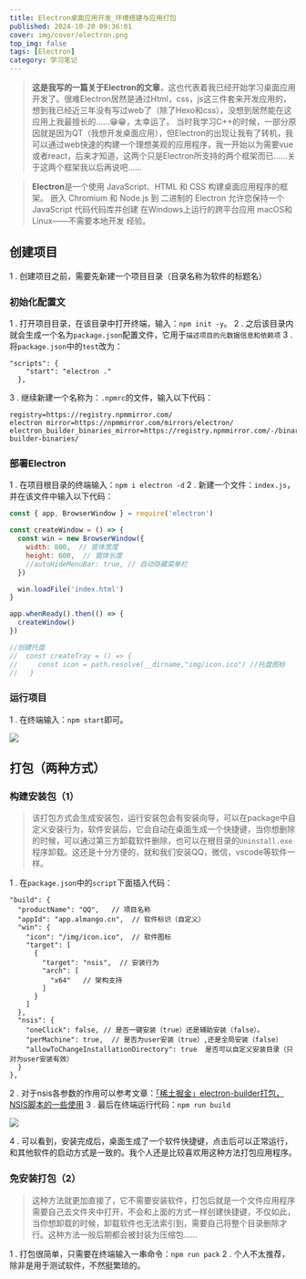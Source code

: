 ```yaml
---
title: Electron桌面应用开发_环境搭建与应用打包
published: 2024-10-20 09:36:01
cover: img/cover/electron.png     
top_img: false
tags: [Electron]                                
category: 学习笔记
---
```

> **这是我写的一篇关于Electron的文章**，这也代表着我已经开始学习桌面应用开发了。很难Electron居然是通过Html，css，js这三件套来开发应用的，想到我已经近三年没有写过web了（除了Hexo和css），没想到居然能在这应用上我最擅长的……😁😁，太幸运了。
> 当时我学习C++的时候，一部分原因就是因为QT（我想开发桌面应用），但Electron的出现让我有了转机，我可以通过web快速的构建一个理想美观的应用程序，我一开始以为需要vue或者react，后来才知道，这两个只是Electron所支持的两个框架而已……关于这两个框架我以后再说吧……


>**Electron**是一个使用 JavaScript、HTML 和 CSS 构建桌面应用程序的框架。 嵌入 Chromium 和 Node.js 到 二进制的 Electron 允许您保持一个 JavaScript 代码代码库并创建 在Windows上运行的跨平台应用 macOS和Linux——不需要本地开发 经验。

## 创建项目
1 . 创建项目之前，需要先新建一个项目目录（目录名称为软件的标题名）
### 初始化配置文

1 . 打开项目目录，在该目录中打开终端，输入：`npm init -y`。
2 . 之后该目录内就会生成一个名为`package.json`配置文件，它用于`描述项目的元数据信息和依赖项`
3 . 将`package.json`中的`test`改为：
```
"scripts": {
    "start": "electron ."
  },
```
3 . 继续新建一个名称为：`.npmrc`的文件，输入以下代码：
```
registry=https://registry.npmmirror.com/
electron mirror=https://npmmirror.com/mirrors/electron/
electron_builder_binaries_mirror=https://registry.npmmirror.com/-/binary/electron-builder-binaries/
```

### 部署Electron

1 . 在项目根目录的终端输入：`npm i electron -d`
2 . 新建一个文件：`index.js`，并在该文件中输入以下代码：
```js
const { app, BrowserWindow } = require('electron')

const createWindow = () => {
  const win = new BrowserWindow({
    width: 800,  // 窗体宽度
    height: 600,  // 窗体长度
    //autoHideMenuBar: true, // 自动隐藏菜单栏
  })

  win.loadFile('index.html')
}

app.whenReady().then(() => {
  createWindow()
})

//创建托盘
//  const createTray = () => {
//     const icon = path.resolve(__dirname,"img/icon.ico") //托盘图标
//   }
```
### 运行项目

1 . 在终端输入：`npm start`即可。

![](https://gcore.jsdelivr.net/gh/Almango/Blog_imgbed@main/post/post_electron1_1.png)

## 打包（两种方式）

### 构建安装包（1）
> 该打包方式会生成安装包，运行安装包会有安装向导，可以在package中自定义安装行为，软件安装后，它会自动在桌面生成一个快捷键，当你想删除的时候，可以通过第三方卸载软件删除，也可以在根目录的`Uninstall.exe`程序卸载。这还是十分方便的，就和我们安装QQ，微信，vscode等软件一样。


1 . 在`package.json`中的`script`下面插入代码：
```
"build": {
  "productName": "QQ",   // 项目名称
  "appId": "app.almango.cn",  // 软件标识（自定义）
  "win": {
    "icon": "/img/icon.ico",  // 软件图标
    "target": [
      {
        "target": "nsis",  // 安装行为
        "arch": [
          "x64"   // 架构支持
        ]
      }
    ]
  },
  "nsis": {
    "oneClick": false, // 是否一键安装（true）还是辅助安装（false）。
    "perMachine": true,  // 是否为user安装（true）,还是全局安装（false）
    "allowToChangeInstallationDirectory": true  是否可以自定义安装目录（只对为user安装有效）
  }
},
```
2 . 对于nsis各参数的作用可以参考文章：[「稀土掘金」electron-builder打包，NSIS脚本的一些使用](https://juejin.cn/post/7004398823082557476)
3 . 最后在终端运行代码：`npm run build`

![](https://gcore.jsdelivr.net/gh/Almango/Blog_imgbed@main/post/post_electron1_2.png)

4 . 可以看到，安装完成后，桌面生成了一个软件快捷键，点击后可以正常运行，和其他软件的启动方式是一致的。我个人还是比较喜欢用这种方法打包应用程序。

### 免安装打包（2）
> 这种方法就更加直接了，它不需要安装软件，打包后就是一个文件应用程序需要自己去文件夹中打开，不会和上面的方式一样创建快捷键，不仅如此，当你想卸载的时候，卸载软件也无法索引到，需要自己将整个目录删除才行。这种方法一般后期都会被封装为压缩包……

1 . 打包很简单，只需要在终端输入一串命令：`npm run pack`
2 . 个人不太推荐，除非是用于测试软件，不然挺繁琐的。